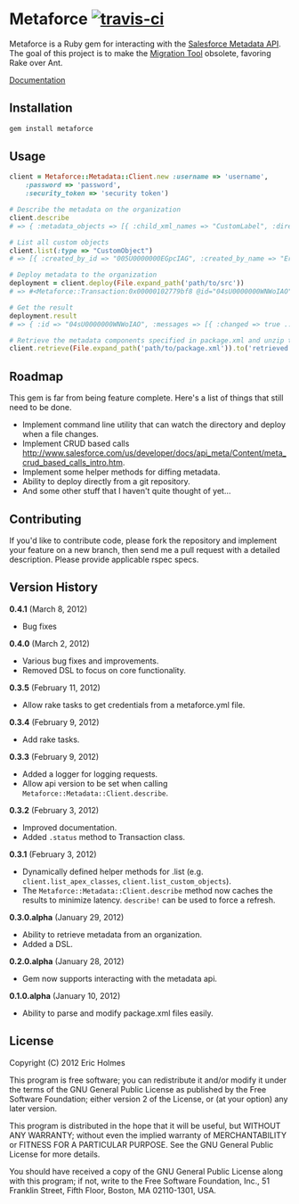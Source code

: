 # Metaforce [![travis-ci](https://secure.travis-ci.org/ejholmes/metaforce.png)](https://secure.travis-ci.org/ejholmes/metaforce)

Metaforce is a Ruby gem for interacting with the [Salesforce Metadata API](http://www.salesforce.com/us/developer/docs/api_meta/index.htm).
The goal of this project is to make the [Migration Tool](http://www.salesforce.com/us/developer/docs/apexcode/Content/apex_deploying_ant.htm) obsolete, favoring Rake over Ant.

[Documentation](http://rubydoc.info/gems/metaforce/frames)

## Installation
```bash
gem install metaforce
```

## Usage
``` ruby
client = Metaforce::Metadata::Client.new :username => 'username',
    :password => 'password',
    :security_token => 'security token')

# Describe the metadata on the organization
client.describe
# => { :metadata_objects => [{ :child_xml_names => "CustomLabel", :directory_name => "labels" ... }

# List all custom objects
client.list(:type => "CustomObject")
# => [{ :created_by_id => "005U0000000EGpcIAG", :created_by_name => "Eric Holmes", ... }]

# Deploy metadata to the organization
deployment = client.deploy(File.expand_path('path/to/src'))
# => #<Metaforce::Transaction:0x00000102779bf8 @id="04sU0000000WNWoIAO" @type=:deploy> 

# Get the result
deployment.result
# => { :id => "04sU0000000WNWoIAO", :messages => [{ :changed => true ... :success => true }

# Retrieve the metadata components specified in package.xml and unzip to the "retrieved" directory
client.retrieve(File.expand_path('path/to/package.xml')).to('retrieved')
```

## Roadmap
This gem is far from being feature complete. Here's a list of things that still
need to be done.

* Implement command line utility that can watch the directory and deploy when a
  file changes.
* Implement CRUD based calls <http://www.salesforce.com/us/developer/docs/api_meta/Content/meta_crud_based_calls_intro.htm>.
* Implement some helper methods for diffing metadata.
* Ability to deploy directly from a git repository.
* And some other stuff that I haven't quite thought of yet...

## Contributing
If you'd like to contribute code, please fork the repository and implement your
feature on a new branch, then send me a pull request with a detailed
description. Please provide applicable rspec specs.

## Version History
**0.4.1** (March 8, 2012)

* Bug fixes

**0.4.0** (March 2, 2012)

* Various bug fixes and improvements.
* Removed DSL to focus on core functionality.

**0.3.5** (February 11, 2012)

* Allow rake tasks to get credentials from a metaforce.yml file.

**0.3.4** (February 9, 2012)

* Add rake tasks.

**0.3.3** (February 9, 2012)

* Added a logger for logging requests.
* Allow api version to be set when calling `Metaforce::Metadata::Client.describe`.

**0.3.2** (February 3, 2012)

* Improved documentation.
* Added `.status` method to Transaction class.

**0.3.1** (February 3, 2012)

* Dynamically defined helper methods for .list (e.g. `client.list_apex_classes`, `client.list_custom_objects`).
* The `Metaforce::Metadata::Client.describe` method now caches the results to minimize latency. `describe!`
  can be used to force a refresh.

**0.3.0.alpha** (January 29, 2012)

* Ability to retrieve metadata from an organization.
* Added a DSL.

**0.2.0.alpha** (January 28, 2012)

* Gem now supports interacting with the metadata api.

**0.1.0.alpha** (January 10, 2012)

* Ability to parse and modify package.xml files easily.

## License
Copyright (C) 2012  Eric Holmes

This program is free software; you can redistribute it and/or
modify it under the terms of the GNU General Public License
as published by the Free Software Foundation; either version 2
of the License, or (at your option) any later version.

This program is distributed in the hope that it will be useful,
but WITHOUT ANY WARRANTY; without even the implied warranty of
MERCHANTABILITY or FITNESS FOR A PARTICULAR PURPOSE.  See the
GNU General Public License for more details.

You should have received a copy of the GNU General Public License
along with this program; if not, write to the Free Software
Foundation, Inc., 51 Franklin Street, Fifth Floor, Boston, MA  02110-1301, USA.
